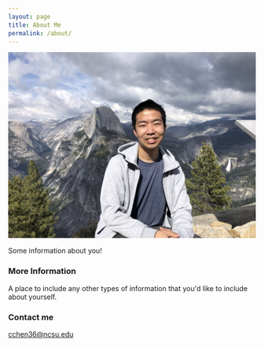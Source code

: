 ```yaml
---
layout: page
title: About Me
permalink: /about/
---
```


![image](https://raw.githubusercontent.com/Srlmt/Srlmt.github.io/master/images/about_me.jpg)

Some information about you!

### More Information

A place to include any other types of information that you'd like to include about yourself.

### Contact me

[cchen36@ncsu.edu](mailto:cchen36@ncsu.edu)
